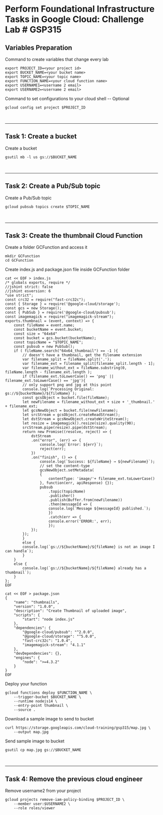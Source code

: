 # **Perform Foundational Infrastructure Tasks in Google Cloud: Challenge Lab # GSP315**

## **Variables Preparation**

Command to create variables that change every lab

    export PROJECT_ID=<your project id>
    export BUCKET_NAME=<your bucket name>
    export TOPIC_NAME=<your topic name>
    export FUNCTION_NAME=<your cloud function name>
    export USERNAME1=<username 2 email>
    export USERNAME2=<username 2 email>

Command to set configurations to your cloud shell -- Optional

    gcloud config set project $PROJECT_ID

<br>

---

## **Task 1: Create a bucket**

Create a bucket

    gsutil mb -l us gs://$BUCKET_NAME

<br>

---

## **Task 2: Create a Pub/Sub topic**

Create a Pub/Sub topic

    gcloud pubsub topics create $TOPIC_NAME

<br>

---

## **Task 3: Create the thumbnail Cloud Function**

Create a folder GCFunction and access it

    mkdir GCFunction
    cd GCFunction

Create index.js and package.json file inside GCFunction folder

    cat << EOF > index.js
    /* globals exports, require */
    //jshint strict: false
    //jshint esversion: 6
    "use strict";
    const crc32 = require("fast-crc32c");
    const { Storage } = require('@google-cloud/storage');
    const gcs = new Storage();
    const { PubSub } = require('@google-cloud/pubsub');
    const imagemagick = require("imagemagick-stream");
    exports.thumbnail = (event, context) => {
        const fileName = event.name;
        const bucketName = event.bucket;
        const size = "64x64"
        const bucket = gcs.bucket(bucketName);
        const topicName = "$TOPIC_NAME";
        const pubsub = new PubSub();
        if ( fileName.search("64x64_thumbnail") == -1 ){
            // doesn't have a thumbnail, get the filename extension
            var filename_split = fileName.split('.');
            var filename_ext = filename_split[filename_split.length - 1];
            var filename_without_ext = fileName.substring(0, fileName.length - filename_ext.length );
            if (filename_ext.toLowerCase() == 'png' || filename_ext.toLowerCase() == 'jpg'){
            // only support png and jpg at this point
            console.log(`Processing Original: gs://${bucketName}/${fileName}`);
            const gcsObject = bucket.file(fileName);
            let newFilename = filename_without_ext + size + '_thumbnail.' + filename_ext;
            let gcsNewObject = bucket.file(newFilename);
            let srcStream = gcsObject.createReadStream();
            let dstStream = gcsNewObject.createWriteStream();
            let resize = imagemagick().resize(size).quality(90);
            srcStream.pipe(resize).pipe(dstStream);
            return new Promise((resolve, reject) => {
                dstStream
                .on("error", (err) => {
                    console.log(`Error: ${err}`);
                    reject(err);
                })
                .on("finish", () => {
                    console.log(`Success: ${fileName} → ${newFilename}`);
                    // set the content-type
                    gcsNewObject.setMetadata(
                    {
                        contentType: 'image/'+ filename_ext.toLowerCase()
                    }, function(err, apiResponse) {});
                    pubsub
                        .topic(topicName)
                        .publisher()
                        .publish(Buffer.from(newFilename))
                        .then(messageId => {
                        console.log(`Message ${messageId} published.`);
                        })
                        .catch(err => {
                        console.error('ERROR:', err);
                        });
                });
            });
            }
            else {
            console.log(`gs://${bucketName}/${fileName} is not an image I can handle`);
            }
        }
        else {
            console.log(`gs://${bucketName}/${fileName} already has a thumbnail`);
        }
    };
    EOF
>
    cat << EOF > package.json
    {
        "name": "thumbnails",
        "version": "1.0.0",
        "description": "Create Thumbnail of uploaded image",
        "scripts": {
            "start": "node index.js"
        },
        "dependencies": {
            "@google-cloud/pubsub": "^2.0.0",
            "@google-cloud/storage": "^5.0.0",
            "fast-crc32c": "1.0.4",
            "imagemagick-stream": "4.1.1"
        },
        "devDependencies": {},
        "engines": {
            "node": ">=4.3.2"
        }
    }
    EOF

Deploy your function

    gcloud functions deploy $FUNCTION_NAME \
        --trigger-bucket $BUCKET_NAME \
        --runtime nodejs14 \
        --entry-point thumbnail \
        --source .

Download a sample image to send to bucket

    curl https://storage.googleapis.com/cloud-training/gsp315/map.jpg \
        --output map.jpg

Send sample image to bucket

    gsutil cp map.jpg gs://$BUCKET_NAME

<br>

---

## **Task 4: Remove the previous cloud engineer**

Remove username2 from your project

    gcloud projects remove-iam-policy-binding $PROJECT_ID \
        --member user:$USERNAME2 \
        --role roles/viewer